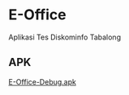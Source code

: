 # E-Office
Aplikasi Tes Diskominfo Tabalong

## APK
[E-Office-Debug.apk](https://github.com/sizoune/E-Office/blob/master/EOffice-debug.apk)
